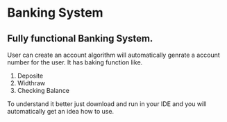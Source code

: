 # Banking System
## Fully functional Banking System.
User can create an account algorithm will automatically genrate a account number for the user. It has baking function like.
1) Deposite
2) Widthraw
3) Checking Balance

To understand it better just download and run in your IDE and you will automatically get an idea how to use.
